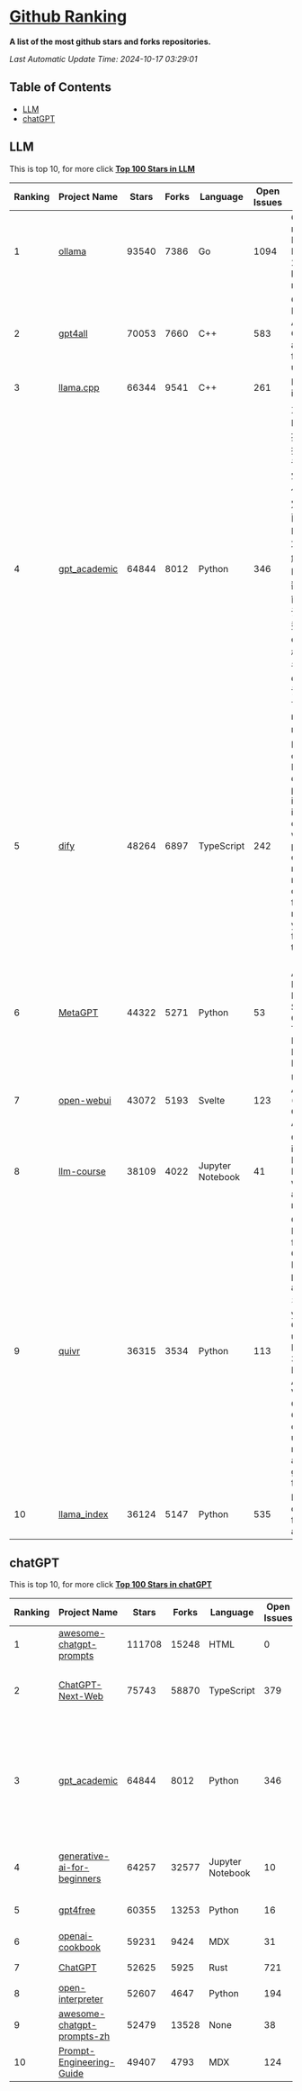 [Github Ranking](./README.md)
==========

**A list of the most github stars and forks repositories.**

*Last Automatic Update Time: 2024-10-17 03:29:01*

## Table of Contents
 * [LLM](#LLM)
 * [chatGPT](#chatGPT)

## LLM

This is top 10, for more click **[Top 100 Stars in LLM](Top100/LLM.md)**

| Ranking | Project Name | Stars | Forks | Language | Open Issues | Description | Last Commit |
| ------- | ------------ | ----- | ----- | -------- | ----------- | ----------- | ----------- |
| 1 | [ollama](https://github.com/ollama/ollama) | 93540 | 7386 | Go | 1094 | Get up and running with Llama 3.2, Mistral, Gemma 2, and other large language models. | 2024-10-17T00:45:00Z |
| 2 | [gpt4all](https://github.com/nomic-ai/gpt4all) | 70053 | 7660 | C++ | 583 | GPT4All: Run Local LLMs on Any Device. Open-source and available for commercial use. | 2024-10-16T18:25:34Z |
| 3 | [llama.cpp](https://github.com/ggerganov/llama.cpp) | 66344 | 9541 | C++ | 261 | LLM inference in C/C++ | 2024-10-17T01:44:34Z |
| 4 | [gpt_academic](https://github.com/binary-husky/gpt_academic) | 64844 | 8012 | Python | 346 | 为GPT/GLM等LLM大语言模型提供实用化交互接口，特别优化论文阅读/润色/写作体验，模块化设计，支持自定义快捷按钮&函数插件，支持Python和C++等项目剖析&自译解功能，PDF/LaTex论文翻译&总结功能，支持并行问询多种LLM模型，支持chatglm3等本地模型。接入通义千问, deepseekcoder, 讯飞星火, 文心一言, llama2, rwkv, claude2, moss等。 | 2024-10-16T15:22:33Z |
| 5 | [dify](https://github.com/langgenius/dify) | 48264 | 6897 | TypeScript | 242 | Dify is an open-source LLM app development platform. Dify's intuitive interface combines AI workflow, RAG pipeline, agent capabilities, model management, observability features and more, letting you quickly go from prototype to production. | 2024-10-17T02:47:56Z |
| 6 | [MetaGPT](https://github.com/geekan/MetaGPT) | 44322 | 5271 | Python | 53 | 🌟 The Multi-Agent Framework: First AI Software Company, Towards Natural Language Programming | 2024-10-15T11:40:20Z |
| 7 | [open-webui](https://github.com/open-webui/open-webui) | 43072 | 5193 | Svelte | 123 | User-friendly AI Interface (Supports Ollama, OpenAI API, ...) | 2024-10-16T22:13:39Z |
| 8 | [llm-course](https://github.com/mlabonne/llm-course) | 38109 | 4022 | Jupyter Notebook | 41 | Course to get into Large Language Models (LLMs) with roadmaps and Colab notebooks. | 2024-07-28T22:17:43Z |
| 9 | [quivr](https://github.com/QuivrHQ/quivr) | 36315 | 3534 | Python | 113 | Open-source RAG Framework for building GenAI Second Brains 🧠  Build productivity assistant (RAG) ⚡️🤖 Chat with your docs (PDF, CSV, ...)  & apps using Langchain, GPT 3.5 / 4 turbo, Private, Anthropic, VertexAI, Ollama, LLMs, Groq  that you can share with users !  Efficient retrieval augmented generation framework | 2024-10-16T21:42:23Z |
| 10 | [llama_index](https://github.com/run-llama/llama_index) | 36124 | 5147 | Python | 535 | LlamaIndex is a data framework for your LLM applications | 2024-10-16T22:00:59Z |


## chatGPT

This is top 10, for more click **[Top 100 Stars in chatGPT](Top100/chatGPT.md)**

| Ranking | Project Name | Stars | Forks | Language | Open Issues | Description | Last Commit |
| ------- | ------------ | ----- | ----- | -------- | ----------- | ----------- | ----------- |
| 1 | [awesome-chatgpt-prompts](https://github.com/f/awesome-chatgpt-prompts) | 111708 | 15248 | HTML | 0 | This repo includes ChatGPT prompt curation to use ChatGPT better. | 2024-09-26T13:36:47Z |
| 2 | [ChatGPT-Next-Web](https://github.com/ChatGPTNextWeb/ChatGPT-Next-Web) | 75743 | 58870 | TypeScript | 379 | A cross-platform ChatGPT/Gemini UI (Web / PWA / Linux / Win / MacOS). 一键拥有你自己的跨平台 ChatGPT/Gemini 应用。 | 2024-10-16T14:02:16Z |
| 3 | [gpt_academic](https://github.com/binary-husky/gpt_academic) | 64844 | 8012 | Python | 346 | 为GPT/GLM等LLM大语言模型提供实用化交互接口，特别优化论文阅读/润色/写作体验，模块化设计，支持自定义快捷按钮&函数插件，支持Python和C++等项目剖析&自译解功能，PDF/LaTex论文翻译&总结功能，支持并行问询多种LLM模型，支持chatglm3等本地模型。接入通义千问, deepseekcoder, 讯飞星火, 文心一言, llama2, rwkv, claude2, moss等。 | 2024-10-16T15:22:33Z |
| 4 | [generative-ai-for-beginners](https://github.com/microsoft/generative-ai-for-beginners) | 64257 | 32577 | Jupyter Notebook | 10 | 21 Lessons, Get Started Building with Generative AI  🔗 https://microsoft.github.io/generative-ai-for-beginners/ | 2024-10-15T11:02:46Z |
| 5 | [gpt4free](https://github.com/xtekky/gpt4free) | 60355 | 13253 | Python | 16 | The official gpt4free repository \| various collection of powerful language models | 2024-10-15T09:53:34Z |
| 6 | [openai-cookbook](https://github.com/openai/openai-cookbook) | 59231 | 9424 | MDX | 31 | Examples and guides for using the OpenAI API | 2024-10-16T16:25:03Z |
| 7 | [ChatGPT](https://github.com/lencx/ChatGPT) | 52625 | 5925 | Rust | 721 | 🔮 ChatGPT Desktop Application (Mac, Windows and Linux) | 2024-08-29T17:58:11Z |
| 8 | [open-interpreter](https://github.com/OpenInterpreter/open-interpreter) | 52607 | 4647 | Python | 194 | A natural language interface for computers | 2024-10-15T18:39:24Z |
| 9 | [awesome-chatgpt-prompts-zh](https://github.com/PlexPt/awesome-chatgpt-prompts-zh) | 52479 | 13528 | None | 38 | ChatGPT 中文调教指南。各种场景使用指南。学习怎么让它听你的话。 | 2024-07-30T11:43:23Z |
| 10 | [Prompt-Engineering-Guide](https://github.com/dair-ai/Prompt-Engineering-Guide) | 49407 | 4793 | MDX | 124 | 🐙 Guides, papers, lecture, notebooks and resources for prompt engineering | 2024-09-19T20:28:14Z |

